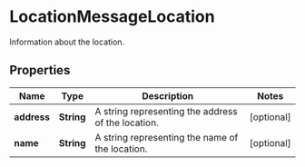 

# LocationMessageLocation

Information about the location.
## Properties

Name | Type | Description | Notes
------------ | ------------- | ------------- | -------------
**address** | **String** | A string representing the address of the location. |  [optional]
**name** | **String** | A string representing the name of the location. |  [optional]



